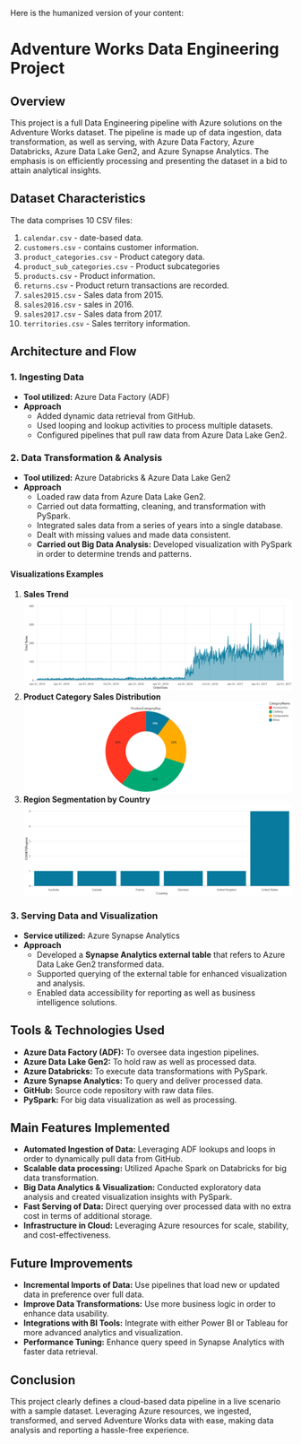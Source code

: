 Here is the humanized version of your content:  

# Adventure Works Data Engineering Project  

## Overview  
This project is a full Data Engineering pipeline with Azure solutions on the Adventure Works dataset. The pipeline is made up of data ingestion, data transformation, as well as serving, with Azure Data Factory, Azure Databricks, Azure Data Lake Gen2, and Azure Synapse Analytics. The emphasis is on efficiently processing and presenting the dataset in a bid to attain analytical insights.  

## Dataset Characteristics  
The data comprises 10 CSV files:  
1. `calendar.csv` - date-based data.  
2. `customers.csv` - contains customer information.  
3. `product_categories.csv` - Product category data.  
4. `product_sub_categories.csv` - Product subcategories  
5. `products.csv` - Product information.  
6. `returns.csv` - Product return transactions are recorded.  
7. `sales2015.csv` - Sales data from 2015.  
8. `sales2016.csv` - sales in 2016.  
9. `sales2017.csv` - Sales data from 2017.  
10. `territories.csv` - Sales territory information.  

## Architecture and Flow  
### 1. Ingesting Data  
- **Tool utilized:** Azure Data Factory (ADF)  
- **Approach**  
  - Added dynamic data retrieval from GitHub.  
  - Used looping and lookup activities to process multiple datasets.  
  - Configured pipelines that pull raw data from Azure Data Lake Gen2.  

### 2. Data Transformation & Analysis  
- **Tool utilized:** Azure Databricks & Azure Data Lake Gen2  
- **Approach**  
  - Loaded raw data from Azure Data Lake Gen2.  
  - Carried out data formatting, cleaning, and transformation with PySpark.  
  - Integrated sales data from a series of years into a single database.  
  - Dealt with missing values and made data consistent.  
  - **Carried out Big Data Analysis:** Developed visualization with PySpark in order to determine trends and patterns.  

#### Visualizations Examples  
1. **Sales Trend**  
   ![Sales Trend](images/Areachart.png)  
2. **Product Category Sales Distribution**  
   ![Product Category Revenue](images/Piechart.png)  
3. **Region Segmentation by Country**  
   ![Region Segmentation](images/Barchart.png)  

### 3. Serving Data and Visualization  
- **Service utilized:** Azure Synapse Analytics  
- **Approach**  
  - Developed a **Synapse Analytics external table** that refers to Azure Data Lake Gen2 transformed data.  
  - Supported querying of the external table for enhanced visualization and analysis.  
  - Enabled data accessibility for reporting as well as business intelligence solutions.  

## Tools & Technologies Used  
- **Azure Data Factory (ADF):** To oversee data ingestion pipelines.  
- **Azure Data Lake Gen2:** To hold raw as well as processed data.  
- **Azure Databricks:** To execute data transformations with PySpark.  
- **Azure Synapse Analytics:** To query and deliver processed data.  
- **GitHub:** Source code repository with raw data files.  
- **PySpark:** For big data visualization as well as processing.  

## Main Features Implemented  
- **Automated Ingestion of Data:** Leveraging ADF lookups and loops in order to dynamically pull data from GitHub.  
- **Scalable data processing:** Utilized Apache Spark on Databricks for big data transformation.  
- **Big Data Analytics & Visualization:** Conducted exploratory data analysis and created visualization insights with PySpark.  
- **Fast Serving of Data:** Direct querying over processed data with no extra cost in terms of additional storage.  
- **Infrastructure in Cloud:** Leveraging Azure resources for scale, stability, and cost-effectiveness.  

## Future Improvements  
- **Incremental Imports of Data:** Use pipelines that load new or updated data in preference over full data.  
- **Improve Data Transformations:** Use more business logic in order to enhance data usability.  
- **Integrations with BI Tools:** Integrate with either Power BI or Tableau for more advanced analytics and visualization.  
- **Performance Tuning:** Enhance query speed in Synapse Analytics with faster data retrieval.  

## Conclusion  
This project clearly defines a cloud-based data pipeline in a live scenario with a sample dataset. Leveraging Azure resources, we ingested, transformed, and served Adventure Works data with ease, making data analysis and reporting a hassle-free experience.
